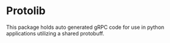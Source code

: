 # Protolib

This package holds auto generated gRPC code for use in python applications utilizing a shared protobuff.
